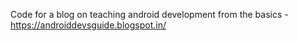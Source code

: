 Code for a blog on teaching android development from the basics - https://androiddevsguide.blogspot.in/
